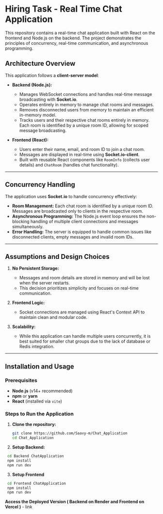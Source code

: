 # Hiring Task - Real Time Chat Application

This repository contains a real-time chat application built with React on the frontend and Node.js on the backend. The project demonstrates the principles of concurrency, real-time communication, and asynchronous programming.

## Architecture Overview

This application follows a **client-server model**:


- **Backend (Node.js):**
  - Manages WebSocket connections and handles real-time message broadcasting with **Socket.io**.
  - Operates entirely in memory to manage chat rooms and messages.
  - Removes disconnected users from memory to maintain an efficient in-memory model.
  - Tracks users and their respective chat rooms entirely in memory. Each room is identified by a unique room ID, allowing for scoped message 
    broadcasting.

- **Frontend (React):**
  - Users enter their name, email, and room ID to join a chat room.
  - Messages are displayed in real-time using **Socket.io-client**.
  - Built with reusable React components like `RoomInfo` (collects user details) and `ChatRoom` (handles chat functionality).
    
---

## Concurrency Handling

The application uses **Socket.io** to handle concurrency effectively:

- **Room Management:** Each chat room is identified by a unique room ID. Messages are broadcasted only to clients in the respective room.
- **Asynchronous Programming:** The Node.js event loop ensures the non-blocking handling of multiple client connections and messages simultaneously.
- **Error Handling:** The server is equipped to handle common issues like disconnected clients, empty messages and invalid room IDs.

---

## Assumptions and Design Choices

1. **No Persistent Storage:** 
   - Messages and room details are stored in memory and will be lost when the server restarts.
   - This decision prioritizes simplicity and focuses on real-time communication.

2. **Frontend Logic:**
   - Socket connections are managed using React's Context API to maintain clean and modular code.

3. **Scalability:**
   - While this application can handle multiple users concurrently, it is best suited for smaller chat groups due to the lack of database or Redis integration.

---

## Installation and Usage

### Prerequisites

- **Node.js** (v14+ recommended)
- **npm** or **yarn**
- **React** (installed via `vite`)

### Steps to Run the Application

1. **Clone the repository:**

   ```bash
   git clone https://github.com/Saavy-m/Chat_Application
   cd Chat_Application
   ```
2. **Setup Backend:**
  ```bash
   cd Backend ChatApplication
   npm install
   npm run dev
   ```
3. **Setup Frontend**
 ```Bash
  cd Frontend ChatApplication
  npm install
  npm run dev
 ```
**Access the Deployed Version ( Backend on Render and Frontend on Vercel )** - link
